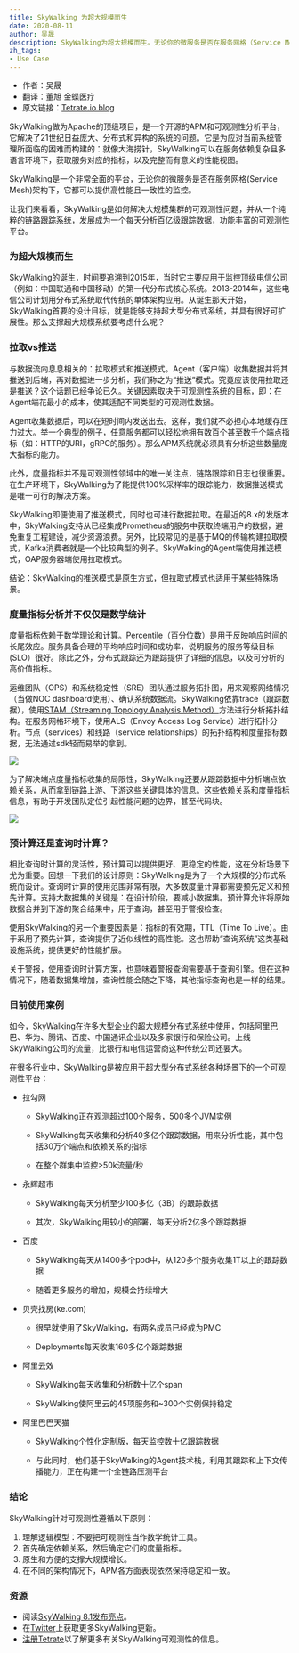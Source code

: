 ```yaml
---
title: SkyWalking 为超大规模而生
date: 2020-08-11
author: 吴晟
description: SkyWalking为超大规模而生。无论你的微服务是否在服务网格（Service Mesh）架构下，它都可以提供高性能且一致性的监控。
zh_tags:
- Use Case
---
```


- 作者：吴晟
- 翻译：董旭 金蝶医疗
- 原文链接：[Tetrate.io blog](https://www.tetrate.io/blog/observability-at-scale-skywalking-it-is/)

SkyWalking做为Apache的顶级项目，是一个开源的APM和可观测性分析平台，它解决了21世纪日益庞大、分布式和异构的系统的问题。它是为应对当前系统管理所面临的困难而构建的：就像大海捞针，SkyWalking可以在服务依赖复杂且多语言环境下，获取服务对应的指标，以及完整而有意义的性能视图。

SkyWalking是一个非常全面的平台，无论你的微服务是否在服务网格(Service Mesh)架构下，它都可以提供高性能且一致性的监控。

让我们来看看，SkyWalking是如何解决大规模集群的可观测性问题，并从一个纯粹的链路跟踪系统，发展成为一个每天分析百亿级跟踪数据，功能丰富的可观测性平台。

### 为超大规模而生

SkyWalking的诞生，时间要追溯到2015年，当时它主要应用于监控顶级电信公司（例如：中国联通和中国移动）的第一代分布式核心系统。2013-2014年，这些电信公司计划用分布式系统取代传统的单体架构应用。从诞生那天开始，SkyWalking首要的设计目标，就是能够支持超大型分布式系统，并具有很好可扩展性。那么支撑超大规模系统要考虑什么呢？

### 拉取vs推送

与数据流向息息相关的：拉取模式和推送模式。Agent（客户端）收集数据并将其推送到后端，再对数据进一步分析，我们称之为“推送”模式。究竟应该使用拉取还是推送？这个话题已经争论已久。关键因素取决于可观测性系统的目标，即：在Agent端花最小的成本，使其适配不同类型的可观测性数据。

Agent收集数据后，可以在短时间内发送出去。这样，我们就不必担心本地缓存压力过大。举一个典型的例子，任意服务都可以轻松地拥有数百个甚至数千个端点指标（如：HTTP的URI，gRPC的服务）。那么APM系统就必须具有分析这些数量庞大指标的能力。

此外，度量指标并不是可观测性领域中的唯一关注点，链路跟踪和日志也很重要。在生产环境下，SkyWalking为了能提供100%采样率的跟踪能力，数据推送模式是唯一可行的解决方案。

SkyWalking即便使用了推送模式，同时也可进行数据拉取。在最近的8.x的发版本中，SkyWalking支持从已经集成Prometheus的服务中获取终端用户的数据，避免重复工程建设，减少资源浪费。另外，比较常见的是基于MQ的传输构建拉取模式，Kafka消费者就是一个比较典型的例子。SkyWalking的Agent端使用推送模式，OAP服务器端使用拉取模式。

结论：SkyWalking的推送模式是原生方式，但拉取式模式也适用于某些特殊场景。

### 度量指标分析并不仅仅是数学统计

度量指标依赖于数学理论和计算。Percentile（百分位数）是用于反映响应时间的长尾效应。服务具备合理的平均响应时间和成功率，说明服务的服务等级目标(SLO）很好。除此之外，分布式跟踪还为跟踪提供了详细的信息，以及可分析的高价值指标。

运维团队（OPS）和系统稳定性（SRE）团队通过服务拓扑图，用来观察网络情况（当做NOC dashboard使用）、确认系统数据流。SkyWalking依靠trace（跟踪数据），使用[STAM（Streaming Topology Analysis Method）](https://wu-sheng.github.io/STAM/)方法进行分析拓扑结构。在服务网格环境下，使用ALS（Envoy Access Log Service）进行拓扑分析。节点（services）和线路（service relationships）的拓扑结构和度量指标数据，无法通过sdk轻而易举的拿到。

![](0081Kckwly1gkl5dayj8mj31uy0u0184.jpg)

为了解决端点度量指标收集的局限性，SkyWalking还要从跟踪数据中分析端点依赖关系，从而拿到链路上游、下游这些关键具体的信息。这些依赖关系和度量指标信息，有助于开发团队定位引起性能问题的边界，甚至代码块。

![](0081Kckwly1gkl5dcuk7rj31v40u0gw4.jpg)

### 预计算还是查询时计算？

相比查询时计算的灵活性，预计算可以提供更好、更稳定的性能，这在分析场景下尤为重要。回想一下我们的设计原则：SkyWalking是为了一个大规模的分布式系统而设计。查询时计算的使用范围非常有限，大多数度量计算都需要预先定义和预先计算。支持大数据集的关键是：在设计阶段，要减小数据集。预计算允许将原始数据合并到下游的聚合结果中，用于查询，甚至用于警报检查。

使用SkyWalking的另一个重要因素是：指标的有效期，TTL（Time To Live）。由于采用了预先计算，查询提供了近似线性的高性能。这也帮助“查询系统”这类基础设施系统，提供更好的性能扩展。

关于警报，使用查询时计算方案，也意味着警报查询需要基于查询引擎。但在这种情况下，随着数据集增加，查询性能会随之下降，其他指标查询也是一样的结果。

### 目前使用案例

如今，SkyWalking在许多大型企业的超大规模分布式系统中使用，包括阿里巴巴、华为、腾讯、百度、中国通讯企业以及多家银行和保险公司。上线SkyWalking公司的流量，比银行和电信运营商这种传统公司还要大。

在很多行业中，SkyWalking是被应用于超大型分布式系统各种场景下的一个可观测性平台：

- 拉勾网

  - SkyWalking正在观测超过100个服务，500多个JVM实例

  - SkyWalking每天收集和分析40多亿个跟踪数据，用来分析性能，其中包括30万个端点和依赖关系的指标

  - 在整个群集中监控>50k流量/秒

- 永辉超市

  - SkyWalking每天分析至少100多亿（3B）的跟踪数据

  - 其次，SkyWalking用较小的部署，每天分析2亿多个跟踪数据

- 百度

  - SkyWalking每天从1400多个pod中，从120多个服务收集1T以上的跟踪数据

  - 随着更多服务的增加，规模会持续增大

- 贝壳找房(ke.com)

  - 很早就使用了SkyWalking，有两名成员已经成为PMC

  - Deployments每天收集160多亿个跟踪数据

- 阿里云效

  - SkyWalking每天收集和分析数十亿个span

  - SkyWalking使阿里云的45项服务和~300个实例保持稳定

- 阿里巴巴天猫

  - SkyWalking个性化定制版，每天监控数十亿跟踪数据

  - 与此同时，他们基于SkyWalking的Agent技术栈，利用其跟踪和上下文传播能力，正在构建一个全链路压测平台

### 结论

SkyWalking针对可观测性遵循以下原则：

1. 理解逻辑模型：不要把可观测性当作数学统计工具。
2. 首先确定依赖关系，然后确定它们的度量指标。
3. 原生和方便的支撑大规模增长。
4. 在不同的架构情况下，APM各方面表现依然保持稳定和一致。

### 资源

- 阅读[SkyWalking 8.1发布亮点](https://github.com/apache/skywalking/blob/master/CHANGES.md)。
- 在[Twitter](https://x.com/asfskywalking?lang=en)上获取更多SkyWalking更新。
- [注册Tetrate](https://www.tetrate.io/contact-us/)以了解更多有关SkyWalking可观测性的信息。
